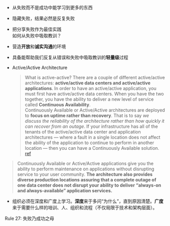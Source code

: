 - 从失败而不是成功中能学习到更多的东西
- 隐藏失败，结果必然是反复失败  
- 把分享失败作为最佳实践  
如何从失败中吸取教训？ 
- 营造**开放**和**诚实沟通**的环境
- 具备能帮助我们反复从错误和失败中吸取教训的**轻量级**过程


- Active/Active Architecture
  > What is active-active?  There are a couple of different active/active architectures:  **active/active data centers and active/active applications**.  In order to have an active/active application, you must first have active/active data centers.  When you have the two together, you have the ability to deliver a new level of service called **Continuous Availability**.  
  > Continuously Available or Active/Active architectures are deployed to **focus on uptime rather than recovery**.  That is to say *we discuss the reliability of the architecture rather than how quickly it can recover from an outage*.   If your infrastructure has all of the tenants of the active/active data center and application architectures — where a fault in a single location does not affect the ability of the application to continue to perform in another location — then you can have a Continuously Available solution. [ref](https://infocus.dellemc.com/john_linse/what-is-activeactive-and-how-can-it-improve-business-continuity/) 
 > Continuously Available or Active/Active applications give you the ability to perform maintenance on applications without disrupting service to your user community.  **The architecture also provides diverse production locations assuring that a complete outage of one data center does not disrupt your ability to deliver “always-on and always-available” application services.**
  
  - 组织必须在深度和广度上学习。**深度**来于多问“为什么”，直到原因清楚。**广度**来于需要什么样的培训、人、组织和流程（不仅局限于技术和架构层面）。
  
  Rule 27: 失败乃成功之母
  
